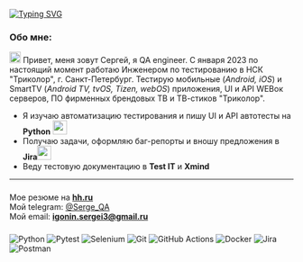  [![Typing SVG](https://readme-typing-svg.herokuapp.com?color=%2336BCF7&lines=Hi+there,+I'm+Sergey)](https://git.io/typing-svg)

### Обо мне:
<img src="https://github.com/blackcater/blackcater/raw/main/images/Hi.gif" height="20"/></h1>   Привет, меня зовут Сергей, я QA engineer. C января 2023 по настоящий момент работаю Инженером по тестированию в НСК "Триколор", г. Санкт-Петербург. Тестирую мобильные (*Android, iOS*) и SmartTV (*Android TV, tvOS, Tizen, webOS*) приложения, UI и API WEBок серверов, ПО фирменных брендовых ТВ и ТВ-стиков "Триколор".  
- Я изучаю автоматизацию тестирования и пишу UI и API автотесты на **Python** <img src="https://cdn.jsdelivr.net/gh/devicons/devicon@latest/icons/python/python-original.svg" height="25" width="25"/>
- Получаю задачи, оформляю баг-репорты и вношу предложения в **Jira**<img src="https://cdn.jsdelivr.net/gh/devicons/devicon@latest/icons/jira/jira-original.svg" height="25" width="25"/>
- Веду тестовую документацию в **Test IT** и **Xmind**  


___
###
Мое резюме на [**hh.ru**](https://spb.hh.ru/resume/84b46d0dff0e6c05eb0039ed1f4a333153696f)  
Мой telegram: [@Serge_QA](https://t.me/Serge_QA)  
Мой email: **<igonin.sergei3@gmail.ru>**
###

![Python](https://img.shields.io/badge/python-3670A0?style=for-the-badge&logo=python&logoColor=ffdd54)
![Pytest](https://img.shields.io/badge/pytest-%23ffffff.svg?style=for-the-badge&logo=pytest&logoColor=2f9fe3)
![Selenium](https://img.shields.io/badge/-selenium-%43B02A?style=for-the-badge&logo=selenium&logoColor=white)
![Git](https://img.shields.io/badge/git-%23F05033.svg?style=for-the-badge&logo=git&logoColor=white)
![GitHub Actions](https://img.shields.io/badge/github%20actions-%232671E5.svg?style=for-the-badge&logo=githubactions&logoColor=white)
![Docker](https://img.shields.io/badge/docker-%230db7ed.svg?style=for-the-badge&logo=docker&logoColor=white)
![Jira](https://img.shields.io/badge/jira-%230A0FFF.svg?style=for-the-badge&logo=jira&logoColor=white)
![Postman](https://img.shields.io/badge/Postman-FF6C37?style=for-the-badge&logo=postman&logoColor=white)


